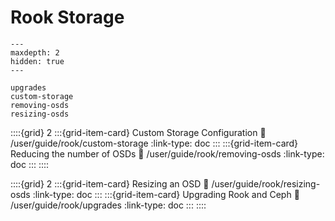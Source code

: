 # Rook Storage

```{toctree}
---
maxdepth: 2
hidden: true
---

upgrades
custom-storage
removing-osds
resizing-osds
```

::::{grid} 2
:::{grid-item-card} Custom Storage Configuration
:link: /user/guide/rook/custom-storage
:link-type: doc
:::
:::{grid-item-card} Reducing the number of OSDs
:link: /user/guide/rook/removing-osds
:link-type: doc
:::
::::

::::{grid} 2
:::{grid-item-card} Resizing an OSD
:link: /user/guide/rook/resizing-osds
:link-type: doc
:::
:::{grid-item-card} Upgrading Rook and Ceph
:link: /user/guide/rook/upgrades
:link-type: doc
:::
::::
